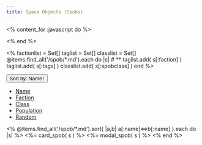 ```yaml
---
title: Space Objects (Spobs)
---
```

<% content_for :javascript do %>
<script>
let sort = "Name";
let reverse = false;
function sortbydata( d ) {
    let dsort = "data-"+d;
    let $spobs = $('#spobs');
    let $spoblist = $spobs.children(".col").detach();
    if (sort==d) {
        reverse = !reverse;
    }
    sort = d;
    $spoblist.sort( function( a, b ) {
        let ad = a.getAttribute(dsort);
        let bd = b.getAttribute(dsort);
        let c =  (''+ad).localeCompare(bd);
        if (reverse)
            c = -c;
        if (c)
            return c;
        let an = a.getAttribute("data-Name");
        let bn = b.getAttribute("data-Name");
        if (reverse)
            return (''+bn).localeCompare(an);
        else
            return (''+an).localeCompare(bn);
    } );
    $spoblist.appendTo($spobs);
    let dir;
    if (reverse)
        dir = "↓";
    else
        dir = "↑";
    $('button#btn-sort').text("Sort by: "+d+dir);
}
function sortbydatanumber( d ) {
    let dsort = "data-"+d;
    let $spobs = $('#spobs');
    let $spoblist = $spobs.children(".col").detach();
    if (sort==d) {
        reverse = !reverse;
    }
    sort = d;
    $spoblist.sort( function( a, b ) {
        let ad = a.getAttribute(dsort);
        let bd = b.getAttribute(dsort);
        let c =  ad-bd;
        if (reverse)
            c = -c;
        if (c)
            return c;
        let an = a.getAttribute("data-Name");
        let bn = b.getAttribute("data-Name");
        if (reverse)
            return (''+bn).localeCompare(an);
        else
            return (''+an).localeCompare(bn);
    } );
    $spoblist.appendTo($spobs);
    let dir;
    if (reverse)
        dir = "↓";
    else
        dir = "↑";
    $('button#btn-sort').text("Sort by: "+d+dir);
}
function randomize() {
    let $spobs = $('#spobs');
    let $spoblist = $spobs.children(".col").detach();
    $spoblist.sort( function( a, b ) {
        return Math.random() < 0.5;
    } );
    $spoblist.appendTo($spobs);
    sort = "Random";
    reverse = false;
    $('button#btn-sort').text("Sort by: Random");
}

// Open modal on new window
window.onload = function(e){
    let params = new URLSearchParams( window.location.search );
    if (params.has('spob')) {
        let spobname = params.get('spob')
        let modal = new bootstrap.Modal( $('div[data-spob-modal="'+spobname+'"]')[0] );
        modal.show();
    }
};
$('div.modal.spob').on('shown.bs.modal', function (e) {
    let name = $(this).data("spob-modal");
    history.pushState({ spob: name }, "Naev - "+name, "?spob="+name);
})
$('div.modal.spob').on('hidden.bs.modal', function (e) {
    //history.pushState({ spob: "" }, "Naev - Space Objects", "");
    history.back()
})
</script>

<% end %>
<!-- First get some global stuff. -->
<%
factionlist = Set[]
taglist = Set[]
classlist = Set[]
@items.find_all('/spob/*.md').each do |s| # **
    taglist.add( s[:faction] )
    taglist.add( s[:tags] )
    classlist.add( s[:spobclass] )
end
%>

<div id="selection" class="m-3">
 <div class="dropdown">
  <button id="btn-sort" class="btn btn-primary dropdown-toggle" type="button" data-bs-toggle="dropdown" aria-expanded="false">
  Sort by: Name↑
  </button>
  <ul class="dropdown-menu">
   <li><a class="dropdown-item" href="#" onclick="sortbydata('Name');">Name</a></li>
   <li><a class="dropdown-item" href="#" onclick="sortbydata('Faction');">Faction</a></li>
   <li><a class="dropdown-item" href="#" onclick="sortbydata('Class');">Class</a></li>
   <li><a class="dropdown-item" href="#" onclick="sortbydatanumber('Population');">Population</a></li>
   <li><a class="dropdown-item" href="#" onclick="randomize();">Random</a></li>
  </ul>
 </div>
</div>

<!-- Now display all the spobs. -->
<div class="row row-cols-1 row-cols-md-5 g-4" id="spobs">
<% @items.find_all('/spob/*.md').sort{ |a,b| a[:name]<=>b[:name] }.each do |s| %> <!--*-->
 <%= card_spob( s ) %>
 <%= modal_spob( s ) %>
<% end %>
</div>
